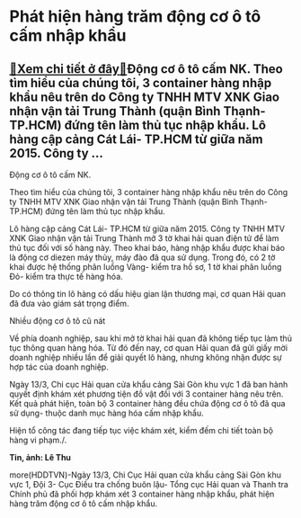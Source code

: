 Phát hiện hàng trăm động cơ ô tô cấm nhập khẩu
==============================================

[:gift:Xem chi tiết ở đây:gift:](https://hddtvn.com/phat-hien-hang-tram-dong-co-o-to-cam-nhap-khau-2/)Động cơ ô tô cấm NK. Theo tìm hiểu của chúng tôi, 3 container hàng nhập khẩu nêu trên do Công ty TNHH MTV XNK Giao nhận vận tải Trung Thành (quận Bình Thạnh- TP.HCM) đứng tên làm thủ tục nhập khẩu. Lô hàng cập cảng Cát Lái- TP.HCM từ giữa năm 2015. Công ty …
------------------------------------------------------------------------------------------------------------------------------------------------------------------------------------------------------------------------------------------------------------------







 






 Động cơ ô tô cấm NK. 


Theo tìm hiểu của chúng tôi, 3 container hàng nhập khẩu nêu trên do Công ty TNHH MTV XNK Giao nhận vận tải Trung Thành (quận Bình Thạnh- TP.HCM) đứng tên làm thủ tục nhập khẩu. 


 Lô hàng cập cảng Cát Lái- TP.HCM từ giữa năm 2015. Công ty TNHH MTV XNK Giao nhận vận tải Trung Thành mở 3 tờ khai hải quan điện tử để làm thủ tục đối với số hàng này. Theo khai báo, hàng nhập khẩu được khai báo là động cơ diezen máy thủy, máy đào đã qua sử dụng. Trong đó, có 2 tờ khai được hệ thống phân luồng Vàng- kiểm tra hồ sơ, 1 tờ khai phân luồng Đỏ- kiểm tra thực tế hàng hóa. 


 Do có thông tin lô hàng có dấu hiệu gian lận thương mại, cơ quan Hải quan đã đưa vào giám sát trọng điểm. 









 



 




Nhiều động cơ ô tô cũ nát



Về phía doanh nghiệp, sau khi mở tờ khai hải quan đã không tiếp tục làm thủ tục thông quan hàng hóa. Từ đó đến nay, cơ quan Hải quan đã gửi giấy mời doanh nghiệp nhiều lần để giải quyết lô hàng, nhưng không nhận được sự hợp tác của doanh nghiệp.


 Ngày 13/3, Chi cục Hải quan cửa khẩu cảng Sài Gòn khu vực 1 đã ban hành quyết định khám xét phương tiện đồ vật đối với 3 container hàng nêu trên. Kết quả phát hiện, toàn bộ 3 container hàng đều chứa động cơ ô tô đã qua sử dụng- thuộc danh mục hàng hóa cấm nhập khẩu. 


 Hiện tổ công tác đang tiếp tục việc khám xét, kiểm đếm chi tiết toàn bộ hàng vi phạm./.






**Tin, ảnh: Lê Thu**



more(HDDTVN)-Ngày 13/3, Chi Cục Hải quan cửa khẩu cảng Sài Gòn khu vực 1, Đội 3- Cục Điều tra chống buôn lậu- Tổng cục Hải quan và Thanh tra Chính phủ đã phối hợp khám xét 3 container hàng nhập khẩu, phát hiện hàng trăm động cơ ô tô cấm nhập khẩu.

